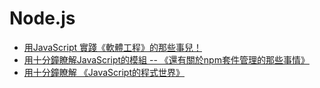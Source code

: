 # Node.js 

* [用JavaScript 實踐《軟體工程》的那些事兒！](https://www.slideshare.net/ccckmit/javascript-73015924)
* [用十分鐘瞭解JavaScript的模組 -- 《還有關於npm套件管理的那些事情》](https://www.slideshare.net/ccckmit/javascript-npm)
* [用十分鐘瞭解 《JavaScript的程式世界》](https://www.slideshare.net/ccckmit/javascript-65883956)